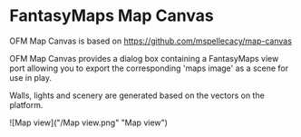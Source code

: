# FantasyMaps Map Canvas

OFM Map Canvas is based on https://github.com/mspellecacy/map-canvas 

OFM Map Canvas provides a dialog box containing a FantasyMaps view port allowing you to export the corresponding 'maps image' as a scene for use in play. 

Walls, lights and scenery are generated based on the vectors on the platform. 

![Map view]("/Map view.png" "Map view")
